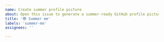 ```yaml
---
name: Create summer profile picture
about: Open this issue to generate a summer-ready GitHub profile picture
title: '😎 Summer me'
labels: 'summer-me'
assignees: ''

---
```

